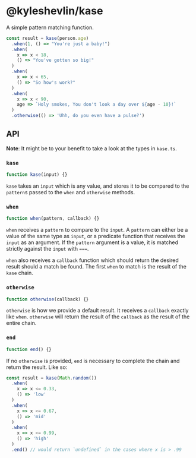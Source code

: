 # @kyleshevlin/kase

A simple pattern matching function.

```javascript
const result = kase(person.age)
  .when(1, () => "You're just a baby!")
  .when(
    x => x < 18,
    () => "You've gotten so big!"
  )
  .when(
    x => x < 65,
    () => "So how's work?"
  )
  .when(
    x => x < 90,
    age => `Holy smokes, You don't look a day over ${age - 10}!`
  )
  .otherwise(() => 'Uhh, do you even have a pulse?')
```

## API

**Note**: It might be to your benefit to take a look at the types in `kase.ts`.

### `kase`

```typescript
function kase(input) {}
```

`kase` takes an `input` which is any value, and stores it to be compared to the `pattern`s passed to the `when` and `otherwise` methods.

### `when`

```typescript
function when(pattern, callback) {}
```

`when` receives a `pattern` to compare to the `input`. A `pattern` can either be a value of the same type as `input`, or a predicate function that receives the `input` as an argument. If the `pattern` argument is a value, it is matched strictly against the `input` with `===`.

`when` also receives a `callback` function which should return the desired result should a match be found. The first `when` to match is the result of the `kase` chain.

### `otherwise`

```typescript
function otherwise(callback) {}
```

`otherwise` is how we provide a default result. It receives a `callback` exactly like `when`. `otherwise` will return the result of the `callback` as the result of the entire chain.

### `end`

```typescript
function end() {}
```

If no `otherwise` is provided, `end` is necessary to complete the chain and return the result. Like so:

```javascript
const result = kase(Math.random())
  .when(
    x => x <= 0.33,
    () => 'low'
  )
  .when(
    x => x <= 0.67,
    () => 'mid'
  )
  .when(
    x => x <= 0.99,
    () => 'high'
  )
  .end() // would return `undefined` in the cases where x is > .99
```
